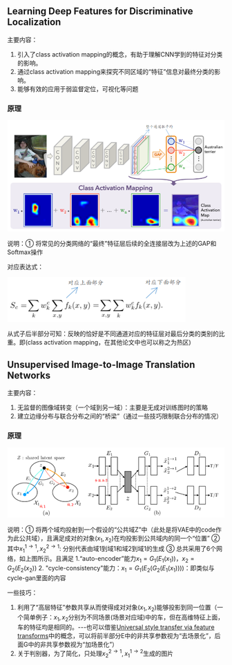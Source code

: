 ## Learning Deep Features for Discriminative Localization

主要内容：

1. 引入了class activation mapping的概念，有助于理解CNN学到的特征对分类的影响。
2. 通过class activation mapping来探究不同区域的“特征”信息对最终分类的影响。
3. 能够有效的应用于弱监督定位，可视化等问题

### 原理

![](./png/img1.png)

说明：① 将常见的分类网络的“最终”特征层后续的全连接层改为上述的GAP和Softmax操作

对应表达式：

![](./png/img2.png)

从式子后半部分可知：反映的恰好是不同通道对应的特征层对最后分类的类别的比重。即(class activation mapping，在其他论文中也可以称之为热区)

## Unsupervised Image-to-Image Translation Networks

主要内容：

1. 无监督的图像域转变（一个域到另一域）：主要是无成对训练图时的策略
2. 建立边缘分布与联合分布之间的“桥梁”（通过一些技巧限制联合分布的情况）

### 原理

![](./png/img3.png)

说明：① 将两个域均投射到一个假设的“公共域Z”中（此处是将VAE中的code作为此公共域），且满足成对的对象$(x_1,x_2)$在均投影到公共域内的同一个“位置”  ② 其中$x_1^{1\to1},x_2^{2\to1}$: 分别代表由域1到域1和域2到域1的生成  ③ 总共采用了6个网络，如上图所示。且满足 1.“auto-encoder”能力$x_1=G_1(E_1(x_1))， x_2=G_2(E_2(x_2))$  2. "cycle-consistency"能力：$x_1=G_1(E_2(G_2(E_1(x_1))))$：即类似与cycle-gan里面的内容

一些技巧：

1. 利用了“高层特征”参数共享从而使得成对对象$(x_1,x_2)$能够投影到同一位置（一个简单例子：$x_1,x_2$分别为不同场景(场景对应域)中的车，但在高维特征上面，车的特征均是相同的。---也可以借鉴[Universal style transfer via feature transforms](https://arxiv.org/abs/1705.08086)中的概念，可以将前半部分E中的非共享参数视为“去场景化”，后面G中的非共享参数视为“加场景化”）
2. 关于判别器，为了简化，只处理$x_2^{2\to1},x_1^{1\to2}$生成的图片



